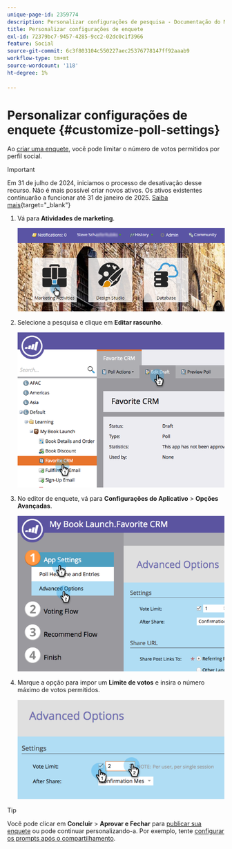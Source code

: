 ```yaml
---
unique-page-id: 2359774
description: Personalizar configurações de pesquisa - Documentação do Marketo - Documentação do produto
title: Personalizar configurações de enquete
exl-id: 72379bc7-9457-4285-9cc2-02dc0c1f3966
feature: Social
source-git-commit: 6c3f803104c550227aec25376778147ff92aaab9
workflow-type: tm+mt
source-wordcount: '118'
ht-degree: 1%

---
```


# Personalizar configurações de enquete {#customize-poll-settings}

Ao [criar uma enquete](/help/marketo/product-docs/demand-generation/social/creating-a-poll/create-a-poll.md), você pode limitar o número de votos permitidos por perfil social.

>[!IMPORTANT]
>
>Em 31 de julho de 2024, iniciamos o processo de desativação desse recurso. Não é mais possível criar novos ativos. Os ativos existentes continuarão a funcionar até 31 de janeiro de 2025. [Saiba mais](https://nation.marketo.com/t5/employee-blogs/marketo-engage-social-features-deprecation/ba-p/351977){target="_blank"}

1. Vá para **Atividades de marketing**.

   ![](assets/login-marketing-activities.png)

1. Selecione a pesquisa e clique em **Editar rascunho**.

   ![](assets/image2014-9-19-10-3a56-3a37.png)

1. No editor de enquete, vá para **Configurações do Aplicativo** > **Opções Avançadas**.

   ![](assets/image2014-9-19-10-3a56-3a44.png)

1. Marque a opção para impor um **Limite de votos** e insira o número máximo de votos permitidos.

   ![](assets/image2014-9-19-10-3a56-3a54.png)

>[!TIP]
>
>Você pode clicar em **Concluir** > **Aprovar e Fechar** para [publicar sua enquete](/help/marketo/product-docs/demand-generation/social/creating-a-poll/publish-a-poll.md) ou pode continuar personalizando-a. Por exemplo, tente [configurar os prompts após o compartilhamento](/help/marketo/product-docs/demand-generation/social/configuring-social-actions/configure-after-share-prompts.md).
